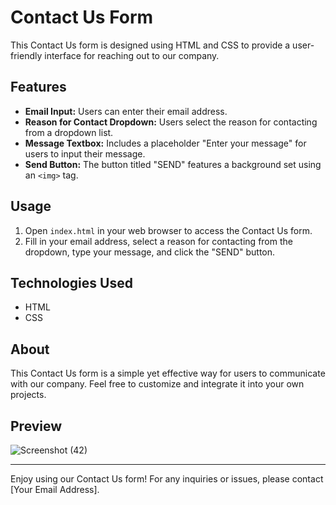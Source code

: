 # Contact Us Form

This Contact Us form is designed using HTML and CSS to provide a user-friendly interface for reaching out to our company.


## Features

- **Email Input:** Users can enter their email address.
- **Reason for Contact Dropdown:** Users select the reason for contacting from a dropdown list.
- **Message Textbox:** Includes a placeholder "Enter your message" for users to input their message.
- **Send Button:** The button titled "SEND" features a background set using an `<img>` tag.

## Usage

1. Open `index.html` in your web browser to access the Contact Us form.
2. Fill in your email address, select a reason for contacting from the dropdown, type your message, and click the "SEND" button.

## Technologies Used

- HTML
- CSS

## About

This Contact Us form is a simple yet effective way for users to communicate with our company. Feel free to customize and integrate it into your own projects.

## Preview

![Screenshot (42)](https://github.com/user-attachments/assets/a98405fa-7715-4ffb-a82d-f66404c03024)


---

Enjoy using our Contact Us form! For any inquiries or issues, please contact [Your Email Address].
